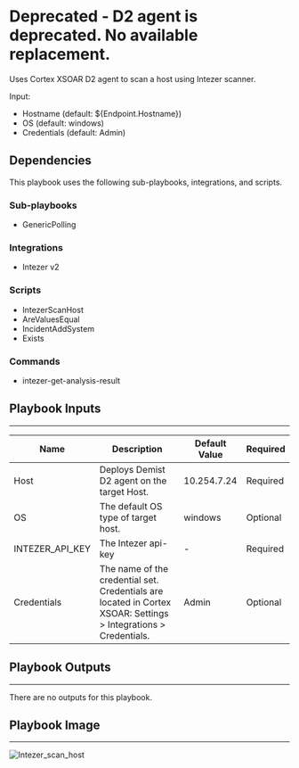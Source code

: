 # Deprecated - D2 agent is deprecated. No available replacement.
Uses Cortex XSOAR D2 agent to scan a host using Intezer scanner.

Input:
* Hostname (default: ${Endpoint.Hostname})
* OS (default: windows)
* Credentials (default: Admin)

## Dependencies
This playbook uses the following sub-playbooks, integrations, and scripts.

### Sub-playbooks
* GenericPolling

### Integrations
* Intezer v2

### Scripts
* IntezerScanHost
* AreValuesEqual
* IncidentAddSystem
* Exists

### Commands
* intezer-get-analysis-result

## Playbook Inputs
---

| **Name** | **Description** | **Default Value** | **Required** |
| --- | --- | --- | --- | 
| Host | Deploys Demist D2 agent on the target Host. | 10.254.7.24 | Required |
| OS | The default OS type of target host. | windows | Optional |
| INTEZER_API_KEY | The Intezer api-key | - | Required |
| Credentials | The name of the credential set. Credentials are located in Cortex XSOAR: Settings > Integrations > Credentials. | Admin | Optional |

## Playbook Outputs
---
There are no outputs for this playbook.
## Playbook Image
---
![Intezer_scan_host](https://raw.githubusercontent.com/cvescan/cvescan/1bdd5229392bd86f0cc58265a24df23ee3f7e662/docs/images/playbooks/Intezer_scan_host.png)
